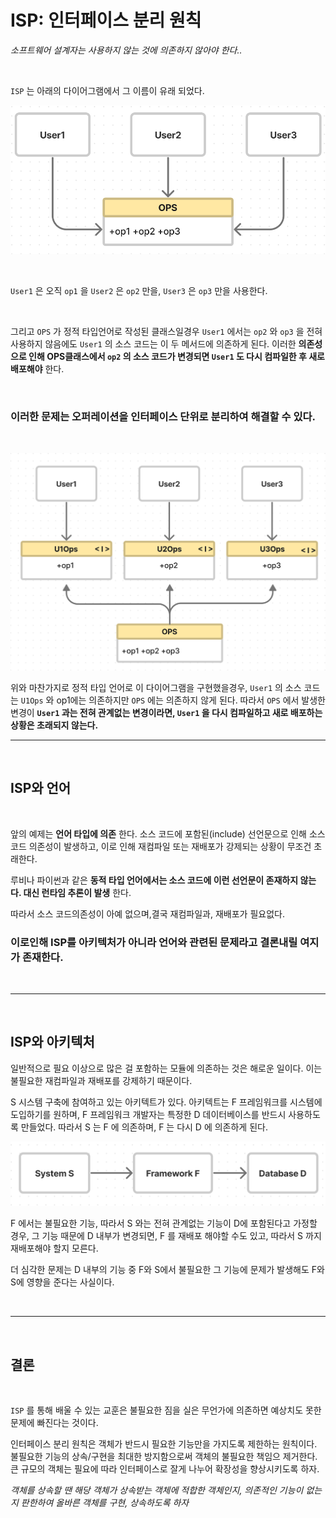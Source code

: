 # **ISP: 인터페이스 분리 원칙**
*소프트웨어 설계자는 사용하지 않는 것에 의존하지 않아야 한다..*


<br>


`ISP` 는 아래의 다이어그램에서 그 이름이 유래 되었다.

![ISP](/img/ISP.png)

<br>

`User1` 은 오직 `op1` 을 `User2` 은 `op2` 만을, `User3` 은 `op3` 만을 사용한다.

<br>

그리고 `OPS` 가 정적 타입언어로 작성된 클래스일경우 `User1` 에서는 `op2` 와 `op3` 을 전혀 사용하지 않음에도 `User1` 의 소스 코드는 이 두 메서드에 의존하게 된다. 이러한 **의존성으로 인해 OPS클래스에서 `op2` 의 소스 코드가 변경되면 `User1` 도 다시 컴파일한 후 새로 배포해야** 한다.

<br>

### **이러한 문제는 오퍼레이션을 인터페이스 단위로 분리하여 해결할 수 있다.**
<br>

![분리한오퍼레이션](/img/분리한오퍼레이션.png)

위와 마찬가지로 정적 타입 언어로 이 다이어그램을 구현했을경우, `User1` 의 소스 코드는 `U1Ops` 와 op1에는 의존하지만 `OPS` 에는 의존하지 않게 된다. 
따라서 `OPS` 에서 발생한 변경이 **`User1` 과는 전혀 관계없는 변경이라면, `User1` 을 다시 컴파일하고 새로 배포하는 상황은 초래되지 않는다.**
<br><hr><br>

## **ISP와 언어**
<br>

앞의 예제는 **언어 타입에 의존** 한다.
소스 코드에 포함된(include) 선언문으로 인해 소스 코드 의존성이 발생하고, 이로 인해 재컴파일 또는 재배포가 강제되는 상황이 무조건 초래한다.

루비나 파이썬과 같은 **동적 타입 언어에서는 소스 코드에 이런 선언문이 존재하지 않는다. 대신 런타임 추론이 발생** 한다.

따라서 소스 코드의존성이 아예 없으며,결국 재컴파일과, 재배포가 필요없다.

### **이로인해 ISP를 아키텍처가 아니라 언어와 관련된 문제라고 결론내릴 여지가 존재한다.**

<br><hr><br>

## **ISP와 아키텍처**
일반적으로 필요 이상으로 많은 걸 포함하는 모듈에 의존하는 것은 해로운 일이다.
이는 불필요한 재컴파일과 재배포를 강제하기 때문이다.

S 시스템 구축에 참여하고 있는 아키텍트가 있다. 아키텍트는 F 프레임워크를 시스템에 도입하기를 원하며, F 프레임워크 개발자는 특정한 D 데이터베이스를 반드시 사용하도록 만들었다. 따라서 S 는 F 에 의존하며, F 는 다시 D 에 의존하게 된다.

![문제가있는아키텍처](/img/문제가있는아키텍처.png)

 F 에서는 불필요한 기능, 따라서 S 와는 전혀 관계없는 기능이 D에 포함된다고 가정할 경우, 그 기능 때문에 D 내부가 변경되면, F 를 재배포 해야할 수도 있고, 따라서 S 까지 재배포해야 할지 모른다. 
 
 더 심각한 문제는 D 내부의 기능 중 F와 S에서 불필요한 그 기능에 문제가 발생해도 F와 S에 영향을 준다는 사실이다.

<br><hr><br>

## **결론**
<br>

`ISP` 를 통해 배울 수 있는 교훈은 불필요한 짐을 실은 무언가에 의존하면 예상치도 못한 문제에 빠진다는 것이다.

인터페이스 분리 원칙은 객체가 반드시 필요한 기능만을 가지도록 제한하는 원칙이다. 불필요한 기능의 상속/구현을 최대한 방지함으로써 객체의 불필요한 책임으 제거한다. 큰 규모의 객체는 필요에 따라 인터페이스로 잘게 나누어 확장성을 향상시키도록 하자.

*객체를 상속할 땐 해당 객체가 상속받는 객체에 적합한 객체인지, 의존적인 기능이 없는지 판한하여 올바른 객체를 구현, 상속하도록 하자*
